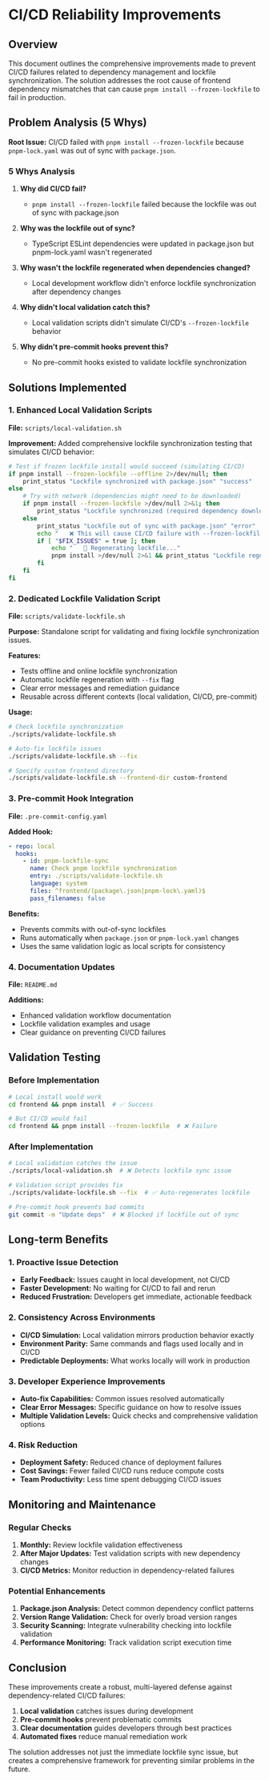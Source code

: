 # CI/CD Reliability Improvements

## Overview

This document outlines the comprehensive improvements made to prevent CI/CD failures related to dependency management and lockfile synchronization. The solution addresses the root cause of frontend dependency mismatches that can cause `pnpm install --frozen-lockfile` to fail in production.

## Problem Analysis (5 Whys)

**Root Issue:** CI/CD failed with `pnpm install --frozen-lockfile` because `pnpm-lock.yaml` was out of sync with `package.json`.

### 5 Whys Analysis

1. **Why did CI/CD fail?**
   - `pnpm install --frozen-lockfile` failed because the lockfile was out of sync with package.json

2. **Why was the lockfile out of sync?**
   - TypeScript ESLint dependencies were updated in package.json but pnpm-lock.yaml wasn't regenerated

3. **Why wasn't the lockfile regenerated when dependencies changed?**
   - Local development workflow didn't enforce lockfile synchronization after dependency changes

4. **Why didn't local validation catch this?**
   - Local validation scripts didn't simulate CI/CD's `--frozen-lockfile` behavior

5. **Why didn't pre-commit hooks prevent this?**
   - No pre-commit hooks existed to validate lockfile synchronization

## Solutions Implemented

### 1. Enhanced Local Validation Scripts

**File:** `scripts/local-validation.sh`

**Improvement:** Added comprehensive lockfile synchronization testing that simulates CI/CD behavior:

```bash
# Test if frozen lockfile install would succeed (simulating CI/CD)
if pnpm install --frozen-lockfile --offline 2>/dev/null; then
    print_status "Lockfile synchronized with package.json" "success"
else
    # Try with network (dependencies might need to be downloaded)
    if pnpm install --frozen-lockfile >/dev/null 2>&1; then
        print_status "Lockfile synchronized (required dependency download)" "success"
    else
        print_status "Lockfile out of sync with package.json" "error"
        echo "   ❌ This will cause CI/CD failure with --frozen-lockfile"
        if [ "$FIX_ISSUES" = true ]; then
            echo "   🔧 Regenerating lockfile..."
            pnpm install >/dev/null 2>&1 && print_status "Lockfile regenerated" "success"
        fi
    fi
fi
```

### 2. Dedicated Lockfile Validation Script

**File:** `scripts/validate-lockfile.sh`

**Purpose:** Standalone script for validating and fixing lockfile synchronization issues.

**Features:**
- Tests offline and online lockfile synchronization
- Automatic lockfile regeneration with `--fix` flag
- Clear error messages and remediation guidance
- Reusable across different contexts (local validation, CI/CD, pre-commit)

**Usage:**
```bash
# Check lockfile synchronization
./scripts/validate-lockfile.sh

# Auto-fix lockfile issues
./scripts/validate-lockfile.sh --fix

# Specify custom frontend directory
./scripts/validate-lockfile.sh --frontend-dir custom-frontend
```

### 3. Pre-commit Hook Integration

**File:** `.pre-commit-config.yaml`

**Added Hook:**
```yaml
- repo: local
  hooks:
    - id: pnpm-lockfile-sync
      name: Check pnpm lockfile synchronization
      entry: ./scripts/validate-lockfile.sh
      language: system
      files: ^frontend/(package\.json|pnpm-lock\.yaml)$
      pass_filenames: false
```

**Benefits:**
- Prevents commits with out-of-sync lockfiles
- Runs automatically when `package.json` or `pnpm-lock.yaml` changes
- Uses the same validation logic as local scripts for consistency

### 4. Documentation Updates

**File:** `README.md`

**Additions:**
- Enhanced validation workflow documentation
- Lockfile validation examples and usage
- Clear guidance on preventing CI/CD failures

## Validation Testing

### Before Implementation
```bash
# Local install would work
cd frontend && pnpm install  # ✅ Success

# But CI/CD would fail
cd frontend && pnpm install --frozen-lockfile  # ❌ Failure
```

### After Implementation
```bash
# Local validation catches the issue
./scripts/local-validation.sh  # ❌ Detects lockfile sync issue

# Validation script provides fix
./scripts/validate-lockfile.sh --fix  # ✅ Auto-regenerates lockfile

# Pre-commit hook prevents bad commits
git commit -m "Update deps"  # ❌ Blocked if lockfile out of sync
```

## Long-term Benefits

### 1. Proactive Issue Detection
- **Early Feedback:** Issues caught in local development, not CI/CD
- **Faster Development:** No waiting for CI/CD to fail and rerun
- **Reduced Frustration:** Developers get immediate, actionable feedback

### 2. Consistency Across Environments
- **CI/CD Simulation:** Local validation mirrors production behavior exactly
- **Environment Parity:** Same commands and flags used locally and in CI/CD
- **Predictable Deployments:** What works locally will work in production

### 3. Developer Experience Improvements
- **Auto-fix Capabilities:** Common issues resolved automatically
- **Clear Error Messages:** Specific guidance on how to resolve issues
- **Multiple Validation Levels:** Quick checks and comprehensive validation options

### 4. Risk Reduction
- **Deployment Safety:** Reduced chance of deployment failures
- **Cost Savings:** Fewer failed CI/CD runs reduce compute costs
- **Team Productivity:** Less time spent debugging CI/CD issues

## Monitoring and Maintenance

### Regular Checks
1. **Monthly:** Review lockfile validation effectiveness
2. **After Major Updates:** Test validation scripts with new dependency changes
3. **CI/CD Metrics:** Monitor reduction in dependency-related failures

### Potential Enhancements
1. **Package.json Analysis:** Detect common dependency conflict patterns
2. **Version Range Validation:** Check for overly broad version ranges
3. **Security Scanning:** Integrate vulnerability checking into lockfile validation
4. **Performance Monitoring:** Track validation script execution time

## Conclusion

These improvements create a robust, multi-layered defense against dependency-related CI/CD failures:

1. **Local validation** catches issues during development
2. **Pre-commit hooks** prevent problematic commits
3. **Clear documentation** guides developers through best practices
4. **Automated fixes** reduce manual remediation work

The solution addresses not just the immediate lockfile sync issue, but creates a comprehensive framework for preventing similar problems in the future.
